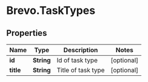# Brevo.TaskTypes

## Properties
Name | Type | Description | Notes
------------ | ------------- | ------------- | -------------
**id** | **String** | Id of task type | [optional] 
**title** | **String** | Title of task type | [optional] 


